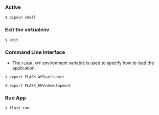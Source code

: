 ### Active
```
$ pipevn shell
```
### Exit the virtualenv
```
$ exit
```
### Command Line Interface
- The `FLASK_APP` environment variable is used to specify how to load the application.
```
$ export FLASK_APP=urlshort
```
```
$ export FLASK_ENV=development
```
### Run App
```
$ flask run
```
